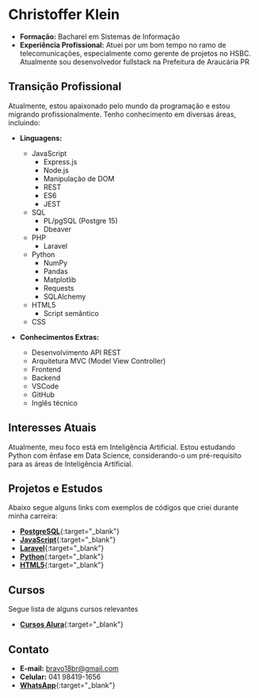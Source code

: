 # Christoffer Klein
- **Formação:** Bacharel em Sistemas de Informação
- **Experiência Profissional:** Atuei por um bom tempo no ramo de telecomunicações, especialmente como gerente de projetos no HSBC. Atualmente sou desenvolvedor fullstack na Prefeitura de Araucária PR

## Transição Profissional
Atualmente, estou apaixonado pelo mundo da programação e estou migrando profissionalmente. Tenho conhecimento em diversas áreas, incluindo:

- **Linguagens:**
  - JavaScript
    - Express.js
    - Node.js
    - Manipulação de DOM
    - REST
    - ES6
    - JEST
  - SQL
    - PL/pgSQL (Postgre 15)
    - Dbeaver
  - PHP
    - Laravel
  - Python
    - NumPy
    - Pandas
    - Matplotlib
    - Requests
    - SQLAlchemy
  - HTML5
    - Script semântico
  - CSS

- **Conhecimentos Extras:**
  - Desenvolvimento API REST
  - Arquitetura MVC (Model View Controller)
  - Frontend
  - Backend
  - VSCode
  - GitHub
  - Inglês técnico

## Interesses Atuais
Atualmente, meu foco está em Inteligência Artificial. Estou estudando Python com ênfase em Data Science, considerando-o um pré-requisito para as áreas de Inteligência Artificial.

## Projetos e Estudos
Abaixo segue alguns links com exemplos de códigos que criei durante minha carreira:
- [**PostgreSQL**](https://github.com/bravo18br/bravo18br/tree/main/SQL/Postgre){:target="_blank"}
- [**JavaScript**](https://github.com/bravo18br/bravo18br/tree/main/JavaScript){:target="_blank"}
- [**Laravel**](https://github.com/bravo18br/bravo18br/tree/main/PHP/Laravel){:target="_blank"}
- [**Python**](https://github.com/bravo18br/bravo18br/tree/main/Python){:target="_blank"}
- [**HTML5**](https://github.com/bravo18br/bravo18br/tree/main/HTML5){:target="_blank"}

## Cursos
Segue lista de alguns cursos relevantes
- [**Cursos Alura**](https://cursos.alura.com.br/user/bravo18br/fullCertificate/d1aebbde7973c38cf9af7581017a3431){:target="_blank"}

## Contato
- **E-mail:** [bravo18br@gmail.com](mailto:bravo18br@gmail.com)
- **Celular:** 041 98419-1656
- [**WhatsApp**](https://wa.me/5541984191656){:target="_blank"}